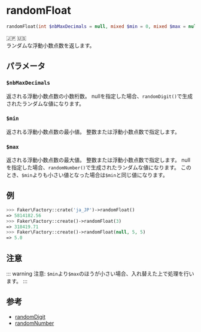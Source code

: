# randomFloat
```php
randomFloat(int $nbMaxDecimals = null, mixed $min = 0, mixed $max = null) :float
```
:jp: :us:  
ランダムな浮動小数点数を返します。

## パラメータ
### `$nbMaxDecimals`
返される浮動小数点数の小数桁数。
nullを指定した場合、`randomDigit()`で生成されたランダムな値になります。

### `$min` 
返される浮動小数点数の最小値。
整数または浮動小数点数で指定します。

### `$max` 
返される浮動小数点数の最大値。
整数または浮動小数点数で指定します。
nullを指定した場合、`randomNumber()`で生成されたランダムな値になります。
このとき、`$min`よりも小さい値となった場合は`$min`と同じ値になります。

## 例
```php
>>> Faker\Factory::crate('ja_JP')->randomFloat()
=> 5814182.56
>>> Faker\Factory::create()->randomFloat(3)
=> 318419.71
>>> Faker\Factory::create()->randomFloat(null, 5, 5)
=> 5.0
```

## 注意
::: warning 注意:
`$min`より`$max`のほうが小さい場合、入れ替えた上で処理を行います。
:::

## 参考
* [randomDigit](random_digit)
* [randomNumber](random_number)